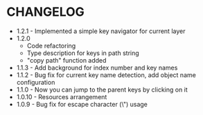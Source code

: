 # CHANGELOG

* 1.2.1 - Implemented a simple key navigator for current layer
* 1.2.0
  * Code refactoring
  * Type description for keys in path string
  * "copy path" function added
* 1.1.3 - Add background for index number and key names
* 1.1.2 - Bug fix for current key name detection, add object name configuration
* 1.1.0 - Now you can jump to the parent keys by clicking on it
* 1.0.10 - Resources arrangement
* 1.0.9 - Bug fix for escape character (\\") usage